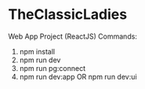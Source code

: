 # TheClassicLadies
Web App Project (ReactJS)
Commands:
1. npm install
2. npm run dev
3. npm run pg:connect
4. npm run dev:app OR npm run dev:ui